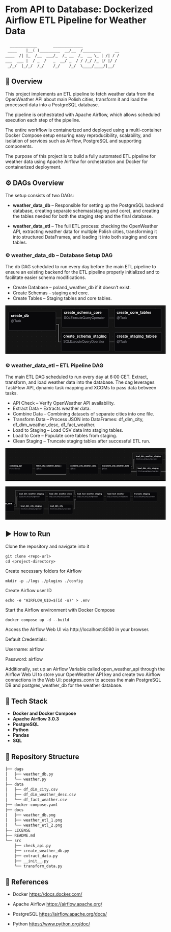 # From API to Database: Dockerized Airflow ETL Pipeline for Weather Data
```
  ____________       _____________
 ____    |__( )_________  __/__  /________      __
____  /| |_  /__  ___/_  /_ __  /_  __ \_ | /| / /
___  ___ |  / _  /   _  __/ _  / / /_/ /_ |/ |/ /
 _/_/  |_/_/  /_/    /_/    /_/  \____/____/|__/
```

## 📌 Overview
This project implements an ETL pipeline to fetch weather data from the OpenWeather API about main Polish cities, transform it and load the processed data into a PostgreSQL database. 

The pipeline is orchestrated with Apache Airflow, which allows scheduled execution each step of the pipeline. 

The entire workflow is containerized and deployed using a multi-container Docker Compose setup ensuring easy reproducibility, scalability, and isolation of services such as Airflow, PostgreSQL and supporting components.

The purpose of this project is to build a fully automated ETL pipeline for weather data using Apache Airflow for orchestration and Docker for containerized deployment. 

## ⚙️ DAGs Overview
The setup consists of two DAGs:

- **weather_data_db** – Responsible for setting up the PostgreSQL backend database, creating separate schemas(staging and core), and creating the tables needed for both the staging step and the final database.

- **weather_data_etl** – The full ETL process: checking the OpenWeather API, extracting weather data for multiple Polish cities, transforming it into structured DataFrames, and loading it into both staging and core tables.

### ⚙️ weather_data_db – Database Setup DAG

The db DAG scheduled to run every day before the main ETL pipeline to ensure an existing backend for the ETL pipeline properly initialized and to facilitate easier schema modifications.

- Create Database – poland_weather_db if it doesn’t exist.
- Create Schemas – staging and core.
- Create Tables – Staging tables and core tables.

![db_dag](/docs/weather_db.png)

### ⚙️ weather_data_etl – ETL Pipeline DAG

The main ETL DAG scheduled to run every day at 6:00 CET. Extract, transform, and load weather data into the database. The dag leverages  TaskFlow API, dynamic task mapping and XCOMs to pass data between tasks.

- API Check – Verify OpenWeather API availability.
- Extract Data – Extracts weather data.
- Combine Data – Combining datasets of separate cities into one file.
- Transform Data – Process JSON into DataFrames: df_dim_city, df_dim_weather_desc, df_fact_weather.
- Load to Staging – Load CSV data into staging tables.
- Load to Core – Populate core tables from staging.
- Clean Staging – Truncate staging tables after successful ETL run.

![etl_dag_1](/docs/weather_etl_1.png)

![etl_dag_2](/docs/weather_etl_2.png)

## ▶️ How to Run

Clone the repository and navigate into it

```
git clone <repo-url>
cd <project-directory>
```
Create necessary folders for Airflow

```
mkdir -p ./logs ./plugins ./config
```
Create Airflow user ID

```
echo -e "AIRFLOW_UID=$(id -u)" > .env
```
Start the Airflow environment with Docker Compose

```
docker compose up -d --build
```
Access the Airflow Web UI via  http://localhost:8080 in your browser. 

Default Credentials:

Username: airflow

Password: airflow

Additionally, set up an Airflow Variable called open_weather_api through the Airflow Web UI to store your OpenWeather API key and create two Airflow connections in the Web UI: postgres_conn to access the main PostgreSQL DB and postgres_weather_db for the weather database.

## 🧰 Tech Stack

- **Docker and Docker Compose**
- **Apache Airflow 3.0.3**
- **PostgreSQL**
- **Python**
- **Pandas**
- **SQL**

## 📁 Repository Structure

```
├── dags
│   ├── weather_db.py
│   └── weather.py
├── data
│   ├── df_dim_city.csv
│   ├── df_dim_weather_desc.csv
│   └── df_fact_weather.csv
├── docker-compose.yaml
├── docs
│   ├── weather_db.png
│   ├── weather_etl_1.png
│   └── weather_etl_2.png
├── LICENSE
├── README.md
└── src
    ├── check_api.py
    ├── create_weather_db.py
    ├── extract_data.py
    ├── __init__.py
    └── transform_data.py
```

## 🔗 References

- Docker 
https://docs.docker.com/

- Apache Airflow
https://airflow.apache.org/

- PostgreSQL
https://airflow.apache.org/docs/

- Python
https://www.python.org/doc/

